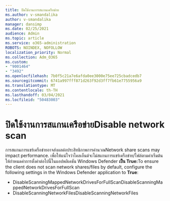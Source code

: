```yaml
---
title: ปิดใช้งานการสแกนเครือข่าย
ms.author: v-smandalika
author: v-smandalika
manager: dansimp
ms.date: 02/25/2021
audience: Admin
ms.topic: article
ms.service: o365-administration
ROBOTS: NOINDEX, NOFOLLOW
localization_priority: Normal
ms.collection: Adm_O365
ms.custom:
- "9001464"
- "3492"
ms.openlocfilehash: 7b0f5c21a7e6afda0ee3000e75ee725cbadcedb7
ms.sourcegitcommit: 6741a997fff871d263f92d3ff7fb61e7755956a9
ms.translationtype: MT
ms.contentlocale: th-TH
ms.lasthandoff: 03/04/2021
ms.locfileid: "50483003"
---
```

# <a name="disable-network-scan"></a><span data-ttu-id="65b0e-102">ปิดใช้งานการสแกนเครือข่าย</span><span class="sxs-lookup"><span data-stu-id="65b0e-102">Disable network scan</span></span>

<span data-ttu-id="65b0e-103">การสแกนการแชร์เครือข่ายอาจส่งผลต่อประสิทธิภาพการคํานวณ</span><span class="sxs-lookup"><span data-stu-id="65b0e-103">Network share scans may impact performance.</span></span>  <span data-ttu-id="65b0e-104">เพื่อให้แน่ใจว่าไคลเอ็นต์จะไม่สแกนการแชร์เครือข่าย/ไฟล์ตามค่าเริ่มต้น ให้กําหนดค่าการตั้งค่าต่อไปนี้ในแอปพลิเคชัน Windows Defender **เป็น True:**</span><span class="sxs-lookup"><span data-stu-id="65b0e-104">To ensure the client does not scan network shares/files by default, configure the following settings in the Windows Defender application to **True**:</span></span>

- <span data-ttu-id="65b0e-105">DisableScanningMappedNetworkDrivesForFullScan</span><span class="sxs-lookup"><span data-stu-id="65b0e-105">DisableScanningMappedNetworkDrivesForFullScan</span></span>
- <span data-ttu-id="65b0e-106">DisableScanningNetworkFiles</span><span class="sxs-lookup"><span data-stu-id="65b0e-106">DisableScanningNetworkFiles</span></span>